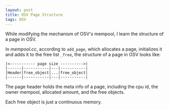 ```yaml
---
layout: post
title: OSV Page Structure 
tags: OSV
---
```


While modifying the mechanism of OSV's mempool, I learn the structure of a page in OSV.

<!--more-->

In *mempool.cc*, according to `add_page`, which allocates a page, initializes it and adds it to the free list `_free`, the structure of a page in OSV looks like:

	|<----------- page size ---------->|
	|------|-----------|---|-----------|
	|Header|free_object|...|free_object|
	|------|-----------|---|-----------|

The page header holds the meta info of a page, including the cpu id, the owner mempool, allocated amount, and the free objects.

Each free object is just a continuous memory.
